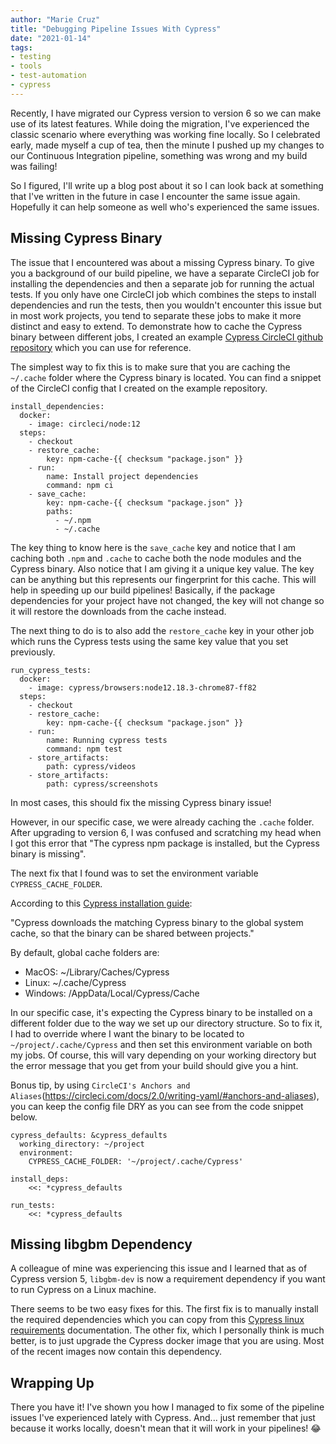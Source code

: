 ```yaml
---
author: "Marie Cruz"
title: "Debugging Pipeline Issues With Cypress"
date: "2021-01-14"
tags:
- testing
- tools
- test-automation
- cypress
---
```


Recently, I have migrated our Cypress version to version 6 so we can make use of its latest features. While doing the migration, I've experienced the classic scenario where everything was working fine locally. So I celebrated early, made myself a cup of tea, then the minute I pushed up my changes to our Continuous Integration pipeline, something was wrong and my build was failing! 

So I figured, I'll write up a blog post about it so I can look back at something that I've written in the future in case I encounter the same issue again. Hopefully it can help someone as well who's experienced the same issues.

## Missing Cypress Binary

The issue that I encountered was about a missing Cypress binary. To give you a background of our build pipeline, we have a separate CircleCI job for installing the dependencies and then a separate job for running the actual tests. If you only have one CircleCI job which combines the steps to install dependencies and run the tests, then you wouldn't encounter this issue but in most work projects, you tend to separate these jobs to make it more distinct and easy to extend. To demonstrate how to cache the Cypress binary between different jobs, I created an example [Cypress CircleCI github repository](https://github.com/mdcruz/cypress-circleci-example/pull/1/files) which you can use for reference.

The simplest way to fix this is to make sure that you are caching the `~/.cache` folder where the Cypress binary is located. You can find a snippet of the CircleCI config that I created on the example repository.

```
install_dependencies:
  docker:
    - image: circleci/node:12
  steps:
    - checkout
    - restore_cache:
        key: npm-cache-{{ checksum "package.json" }}
    - run:
        name: Install project dependencies
        command: npm ci
    - save_cache:
        key: npm-cache-{{ checksum "package.json" }}
        paths:
          - ~/.npm
          - ~/.cache
```

The key thing to know here is the `save_cache` key and notice that I am caching both `.npm` and `.cache` to cache both the node modules and the Cypress binary. Also notice that I am giving it a unique key value. The key can be anything but this represents our fingerprint for this cache. This will help in speeding up our build pipelines! Basically, if the package dependencies for your project have not changed, the key will not change so it will restore the downloads from the cache instead. 

The next thing to do is to also add the `restore_cache` key in your other job which runs the Cypress tests using the same key value that you set previously.

```
run_cypress_tests:
  docker:
    - image: cypress/browsers:node12.18.3-chrome87-ff82
  steps:
    - checkout
    - restore_cache:
        key: npm-cache-{{ checksum "package.json" }}
    - run:
        name: Running cypress tests
        command: npm test
    - store_artifacts:
        path: cypress/videos
    - store_artifacts:
        path: cypress/screenshots
```

In most cases, this should fix the missing Cypress binary issue!

However, in our specific case, we were already caching the `.cache` folder. After upgrading to version 6, I was confused and scratching my head when I got this error that "The cypress npm package is installed, but the Cypress binary is missing".

The next fix that I found was to set the environment variable `CYPRESS_CACHE_FOLDER`. 

According to this [Cypress installation guide](https://docs.cypress.io/guides/getting-started/installing-cypress.html#Binary-cache):

"Cypress downloads the matching Cypress binary to the global system cache, so that the binary can be shared between projects."

By default, global cache folders are:

- MacOS: ~/Library/Caches/Cypress
- Linux: ~/.cache/Cypress
- Windows: /AppData/Local/Cypress/Cache

In our specific case, it's expecting the Cypress binary to be installed on a different folder due to the way we set up our directory structure. So to fix it, I had to override where I want the binary to be located to `~/project/.cache/Cypress` and then set this environment variable on both my jobs. Of course, this will vary depending on your working directory but the error message that you get from your build should give you a hint.

Bonus tip, by using `CircleCI's Anchors and Aliases`(https://circleci.com/docs/2.0/writing-yaml/#anchors-and-aliases), you can keep the config file DRY as you can see from the code snippet below.

```
cypress_defaults: &cypress_defaults
  working_directory: ~/project
  environment:
    CYPRESS_CACHE_FOLDER: '~/project/.cache/Cypress'
    
install_deps:
	<<: *cypress_defaults
    
run_tests:
	<<: *cypress_defaults
```

## Missing libgbm Dependency

A colleague of mine was experiencing this issue and I learned that as of Cypress version 5, `libgbm-dev` is now a requirement dependency if you want to run Cypress on a Linux machine. 

There seems to be two easy fixes for this. The first fix is to manually install the required dependencies which you can copy from this [Cypress linux requirements](https://docs.cypress.io/guides/getting-started/installing-cypress.html#Ubuntu-Debian) documentation. The other fix, which I personally think is much better, is to just upgrade the Cypress docker image that you are using. Most of the recent images now contain this dependency.

## Wrapping Up

There you have it! I've shown you how I managed to fix some of the pipeline issues I've experienced lately with Cypress. And... just remember that just because it works locally, doesn't mean that it will work in your pipelines! 😂